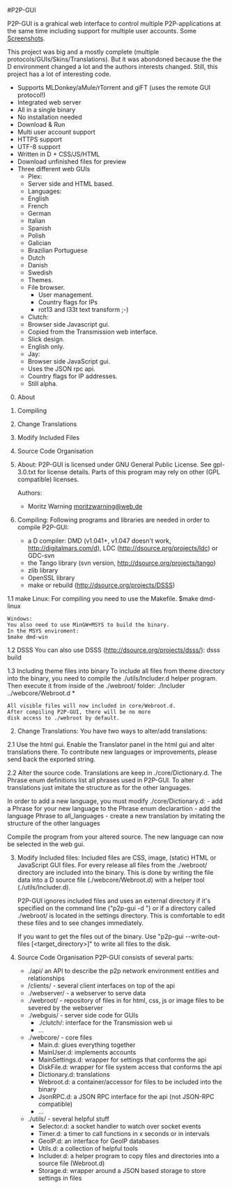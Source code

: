 #P2P-GUI

P2P-GUI is a grahical web interface to control multiple P2P-applications
at the same time including support for multiple user accounts.
Some [Screenshots](docs/screenshots.md).

This project was big and a mostly complete (multiple protocols/GUIs/Skins/Translations).
But it was abondoned because the the D environment changed a lot and the
authors interests changed. Still, this project has a lot of interesting code.

* Supports MLDonkey/aMule/rTorrent and giFT (uses the remote GUI protocol!)
* Integrated web server
* All in a single binary
 * No installation needed
 * Download & Run
* Multi user account support
* HTTPS support
* UTF-8 support
* Written in D + CSS/JS/HTML
* Download unfinished files for preview
* Three different web GUIs
  * Plex:
   * Server side and HTML based.
   * Languages:
    * English
    * French
    * German
    * Italian
    * Spanish
    * Polish
    * Galician
    * Brazilian Portuguese
    * Dutch
    * Danish
    * Swedish
   * Themes.
   * File browser.
     * User management.
     * Country flags for IPs
     * rot13 and l33t text transform ;-)
  * Clutch:
   * Browser side Javascript gui.
   * Copied from the Transmission web interface.
   * Slick design.
   * English only.
  * Jay:
   * Browser side JavaScript gui.
    * Uses the JSON rpc api.
    * Country flags for IP addresses.
    * Still alpha.


0. About
1. Compiling
2. Change Translations
3. Modify Included Files
4. Source Code Organisation


0. About:
    P2P-GUI is licensed under GNU General Public License.
    See gpl-3.0.txt for license details.
    Parts of this program may rely on other (GPL compatible) licenses.

   Authors:
   - Moritz Warning <moritzwarning@web.de>

1. Compiling:
    Following programs and libraries are needed in order to compile P2P-GUI:
      - a D compiler: DMD (v1.041+, v1.047 doesn't work, http://digitalmars.com/d), LDC (http://dsource.prg/projects/ldc) or GDC-svn
      - the Tango library (svn version, http://dsource.org/projects/tango)
      - zlib library
      - OpenSSL library
      - make or rebuild (http://dsource.org/projects/DSSS)

1.1 make
    Linux:
    For compiling you need to use the Makefile.
    $make dmd-linux

    Windows:
    You also need to use MinGW+MSYS to build the binary.
    In the MSYS enviroment:
    $make dmd-win

1.2 DSSS
    You can also use DSSS (http://dsource.org/projects/dsss/):
    dsss build

1.3 Including theme files into binary
    To include all files from theme directory into the binary,
    you need to compile the ./utils/Includer.d helper program.
    Then execute it from inside of the ./webroot/ folder:
    ./Includer ../webcore/Webroot.d *

    All visible files will now included in core/Webroot.d.
    After compiling P2P-GUI, there will be no more
    disk access to ./webroot by default.



2. Change Translations:
    You have two ways to alter/add translations:

2.1 Use the html gui.
    Enable the Translator panel in the html gui and alter translations there.
    To contribute new languages or improvements, please send back the exported string.

2.2 Alter the source code.
   Translations are keep in ./core/Dictionary.d.
   The Phrase enum definitions list all phrases used in P2P-GUI.
   To alter translations just imitate the structure as for the other languages.

   In order to add a new language, you must modify ./core/Dictionary.d:
     - add a Phrase for your new language to the Phrase enum declarartion
     - add the language Phrase to all_languages
     - create a new translation by imitating the structure of the other languages

  Compile the program from your altered source.
  The new language can now be selected in the web gui.



3. Modify Included files:
    Included files are CSS, image, (static) HTML or JavaScript GUI files.
    For every release all files from the ./webroot/ directory are included into the binary.
    This is done by writing the file data into a D source file (./webcore/Webroot.d)
    with a helper tool (./utils/Includer.d).

    P2P-GUI ignores included files and uses an external directory
    if it's specified on the command line  ("p2p-gui -d <directory>")
    or if a directory called ./webroot/ is located in the settings directory.
    This is comfortable to edit these files and to see changes immediately.

    If you want to get the files out of the binary.
    Use "p2p-gui --write-out-files [<target_directory>]" to write all files to the disk.



4. Source Code Organisation
   P2P-GUI consists of several parts:
   - ./api/ an API to describe the p2p network environment entities and relationships
   - /clients/ - several client interfaces on top of the api
   - ./webserver/ - a webserver to serve data
   - ./webroot/ - repository of files in for html, css, js or image files to be severed by the webserver
   - ./webguis/ - server side code for GUIs
      - ./clutch/: interface for the Transmission web ui
      - ...
   - ./webcore/ - core files
      - Main.d: glues everything together
      - MainUser.d: implements accounts
      - MainSettings.d: wrapper for settings that conforms the api
      - DiskFile.d: wrapper for file system access that conforms the api
      - Dictionary.d: translations
      - Webroot.d: a container/accessor for files to be included into the binary
      - JsonRPC.d: a JSON RPC interface for the api (not JSON-RPC compatible)
      - ...
   - ./utils/ - several helpful stuff
      - Selector.d: a socket handler to watch over socket events
      - Timer.d: a timer to call functions in x seconds or in intervals
      - GeoIP.d: an interface for GeoIP databases
      - Utils.d: a collection of helpful tools
      - Includer.d: a helper program to copy files and directories into a source file (Webroot.d)
      - Storage.d: wrapper around a JSON based storage to store settings in files
